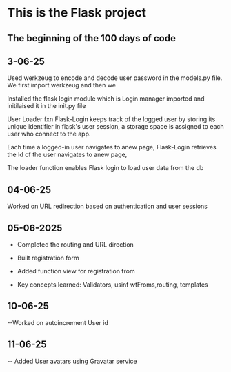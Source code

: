 
# This is the Flask project

## The beginning of the 100 days of code

## 3-06-25
Used werkzeug to encode and decode user password in the models.py file. We first import werkzeug and then we 

Installed the flask login module which is Login manager 
imported and initilaised it in the init.py file

User Loader fxn
Flask-Login keeps track of the logged user by storing its unique identifier in flask's user session, a storage space is assigned to each user who connect to the app.

Each time a logged-in user navigates to anew page, Flask-Login retrieves the Id of the user navigates to anew page,

The loader function enables Flask login to load user data from the db

## 04-06-25

Worked on URL redirection based on authentication and user sessions

## 05-06-2025
*  Completed the routing and URL direction

* Built registration form

* Added function view for registration from

* Key concepts learned: Validators, usinf wtFroms,routing, templates

## 10-06-25
--Worked on autoincrement User id

## 11-06-25
-- Added User avatars using Gravatar service
